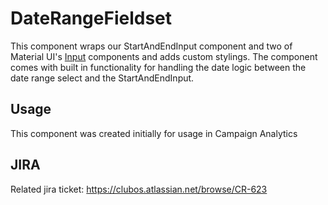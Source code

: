 # DateRangeFieldset
This component wraps our StartAndEndInput component and two of Material UI's [Input](https://material-ui.com/api/input/) 
components and adds custom stylings. The component comes with built in functionality for handling the date logic between
the date range select and the StartAndEndInput.

## Usage
This component was created initially for usage in Campaign Analytics

## JIRA
Related jira ticket: https://clubos.atlassian.net/browse/CR-623
